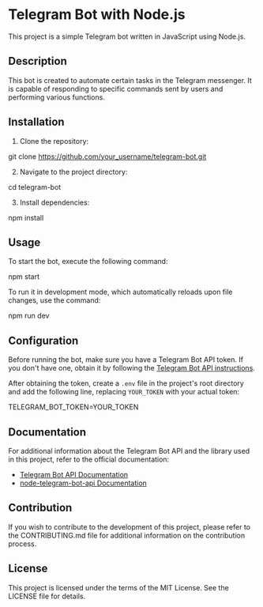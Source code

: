 # Telegram Bot with Node.js

This project is a simple Telegram bot written in JavaScript using Node.js.

## Description

This bot is created to automate certain tasks in the Telegram messenger. It is capable of responding to specific commands sent by users and performing various functions.

## Installation

1. Clone the repository:

git clone https://github.com/your_username/telegram-bot.git

2. Navigate to the project directory:

cd telegram-bot

3. Install dependencies:

npm install

## Usage

To start the bot, execute the following command:

npm start

To run it in development mode, which automatically reloads upon file changes, use the command:

npm run dev

## Configuration

Before running the bot, make sure you have a Telegram Bot API token. If you don't have one, obtain it by following the [Telegram Bot API instructions](https://core.telegram.org/bots#botfather).

After obtaining the token, create a `.env` file in the project's root directory and add the following line, replacing `YOUR_TOKEN` with your actual token:

TELEGRAM_BOT_TOKEN=YOUR_TOKEN

## Documentation

For additional information about the Telegram Bot API and the library used in this project, refer to the official documentation:

- [Telegram Bot API Documentation](https://core.telegram.org/bots/api)
- [node-telegram-bot-api Documentation](https://github.com/yagop/node-telegram-bot-api)

## Contribution

If you wish to contribute to the development of this project, please refer to the CONTRIBUTING.md file for additional information on the contribution process.

## License

This project is licensed under the terms of the MIT License. See the LICENSE file for details.

